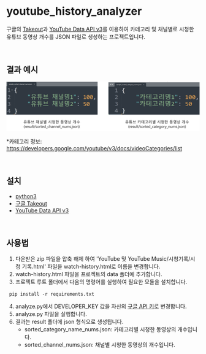 # youtube_history_analyzer
구글의 [Takeout](https://takeout.google.com/settings/takeout)과 [YouTube Data API v3](https://developers.google.com/youtube/v3/docs)를 이용하여 카테고리 및 채널별로 시청한 유튜브 동영상 개수를 JSON 파일로 생성하는 프로젝트입니다.

<br/>

## 결과 예시
<img src="./img/sample_result.png" alt="실행 결과 예시">

*카테고리 정보: https://developers.google.com/youtube/v3/docs/videoCategories/list

<br/>

## 설치
* [python3](https://www.python.org/downloads)
* [구글 Takeout](https://takeout.google.com/settings/takeout)
* [YouTube Data API v3](https://developers.google.com/youtube/v3/docs)

<br/>

## 사용법
1. 다운받은 zip 파일을 압축 해제 하여 'YouTube 및 YouTube Music/시청기록/시청 기록.html' 파일을 watch-history.html로 이름을 변경합니다.
2. watch-history.html 파일을 프로젝트의 data 폴더에 추가합니다.
3. 프로젝트 루트 폴더에서 다음의 명령어를 실행하여 필요한 모듈을 설치합니다.
```
 pip install -r requirements.txt
```
4. analyze.py에서 DEVELOPER_KEY 값을 자신의 [구글 API 키](https://support.google.com/googleapi/answer/6158862?hl=en)로 변경합니다.
5. analyze.py 파일을 실행합니다.
6. 결과는 result 폴더에 json 형식으로 생성됩니다.
   * sorted_category_name_nums.json: 카테고리별 시청한 동영상의 개수입니다.
   * sorted_channel_nums.json: 채널별 시청한 동영상의 개수입니다.
